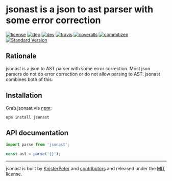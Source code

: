 # jsonast is a json to ast parser with some error correction

[![license][license-image]][license-url]
[![dep][daviddm-jsonast-image]][daviddm-jsonast-url]
[![dev][daviddm-dev-jsonast-image]][daviddm-dev-jsonast-url]
[![travis][travis-image]][travis-url]
[![coveralls][coveralls-image]][coveralls-url]
[![commitizen][commitizen-image]][commitizen-url]
[![Standard Version](https://img.shields.io/badge/release-standard%20version-brightgreen.svg)](https://github.com/conventional-changelog/standard-version)

## Rationale

jsonast is a json to AST parser with some error correction.
Most json parsers do not do error correction or do not allow parsing to AST. jsonast combines both of this.

## Installation

Grab jsonast via [npm](https://www.npmjs.com/package/jsonast):

```shell
npm install jsonast
```

## API documentation

```javascript
import parse from 'jsonast';

const ast = parse('{}');
```

---
jsonast is built by [KnisterPeter](https://github.com/KnisterPeter) and
[contributors](https://github.com/jsonast/jsonast/graphs/contributors) and released under the
[MIT](./LICENSE) license.

[license-image]: https://img.shields.io/github/license/KnisterPeter/jsonast.svg
[license-url]: https://github.com/KnisterPeter/jsonast

[daviddm-jsonast-image]: https://david-dm.org/jsonast/jsonast.svg
[daviddm-jsonast-url]: https://david-dm.org/jsonast/jsonast
[daviddm-dev-jsonast-image]: https://david-dm.org/jsonast/jsonast/dev-status.svg
[daviddm-dev-jsonast-url]: https://david-dm.org/jsonast/jsonast

[travis-image]: https://travis-ci.org/KnisterPeter/jsonast.svg?branch=master
[travis-url]: https://travis-ci.org/KnisterPeter/jsonast

[coveralls-image]: https://img.shields.io/coveralls/KnisterPeter/jsonast/master.svg
[coveralls-url]: https://coveralls.io/github/jsonast/jsonast

[commitizen-image]: https://img.shields.io/badge/commitizen-friendly-brightgreen.svg
[commitizen-url]: http://commitizen.github.io/cz-cli/
